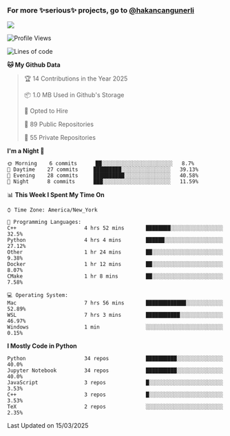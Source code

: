 ### For more ✨serious✨ projects, go to [@hakancangunerli](https://github.com/hakancangunerli)

![](https://github-readme-stats.vercel.app/api/top-langs/?username=johngunerli&layout=compact&hide=jupyter%20notebook,tex,html,shell,CSS,Ruby,Makefile,EmberScript,MATLAB,C&langs_count=6&exclude_repo=2015-csharp,gt_code,gsu_code,uga_code,uga_robotics)

<!--START_SECTION:waka-->
![Profile Views](http://img.shields.io/badge/Profile%20Views-0-blue)

![Lines of code](https://img.shields.io/badge/From%20Hello%20World%20I%27ve%20Written-481338%20lines%20of%20code-blue)

**🐱 My Github Data** 

> 🏆 14 Contributions in the Year 2025
 > 
> 📦 1.0 MB Used in Github's Storage 
 > 
> 💼 Opted to Hire
 > 
> 📜 89 Public Repositories 
 > 
> 🔑 55 Private Repositories  
 > 
**I'm a Night 🦉** 

```text
🌞 Morning    6 commits      ██░░░░░░░░░░░░░░░░░░░░░░░   8.7% 
🌆 Daytime    27 commits     █████████░░░░░░░░░░░░░░░░   39.13% 
🌃 Evening    28 commits     ██████████░░░░░░░░░░░░░░░   40.58% 
🌙 Night      8 commits      ███░░░░░░░░░░░░░░░░░░░░░░   11.59%

```


📊 **This Week I Spent My Time On** 

```text
⌚︎ Time Zone: America/New_York

💬 Programming Languages: 
C++                      4 hrs 52 mins       ████████░░░░░░░░░░░░░░░░░   32.5% 
Python                   4 hrs 4 mins        ██████░░░░░░░░░░░░░░░░░░░   27.12% 
Other                    1 hr 24 mins        ██░░░░░░░░░░░░░░░░░░░░░░░   9.38% 
Docker                   1 hr 12 mins        ██░░░░░░░░░░░░░░░░░░░░░░░   8.07% 
CMake                    1 hr 8 mins         ██░░░░░░░░░░░░░░░░░░░░░░░   7.58%

💻 Operating System: 
Mac                      7 hrs 56 mins       █████████████░░░░░░░░░░░░   52.89% 
WSL                      7 hrs 3 mins        ███████████░░░░░░░░░░░░░░   46.97% 
Windows                  1 min               ░░░░░░░░░░░░░░░░░░░░░░░░░   0.15%

```

**I Mostly Code in Python** 

```text
Python                   34 repos            ██████████░░░░░░░░░░░░░░░   40.0% 
Jupyter Notebook         34 repos            ██████████░░░░░░░░░░░░░░░   40.0% 
JavaScript               3 repos             █░░░░░░░░░░░░░░░░░░░░░░░░   3.53% 
C++                      3 repos             █░░░░░░░░░░░░░░░░░░░░░░░░   3.53% 
TeX                      2 repos             ░░░░░░░░░░░░░░░░░░░░░░░░░   2.35%

```



 Last Updated on 15/03/2025
<!--END_SECTION:waka-->


